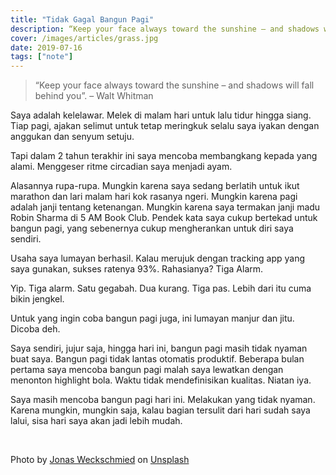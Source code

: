 ```yaml
---
title: "Tidak Gagal Bangun Pagi"
description: “Keep your face always toward the sunshine – and shadows will fall behind you”.
cover: /images/articles/grass.jpg
date: 2019-07-16
tags: ["note"]
---
```


> “Keep your face always toward the sunshine – and shadows will fall behind you”. – Walt Whitman

Saya adalah kelelawar. Melek di malam hari untuk lalu tidur hingga siang. Tiap pagi, ajakan selimut untuk tetap meringkuk selalu saya iyakan dengan anggukan dan senyum setuju.

Tapi dalam 2 tahun terakhir ini saya mencoba membangkang kepada yang alami. Menggeser ritme circadian saya menjadi ayam.

Alasannya rupa-rupa. Mungkin karena saya sedang berlatih untuk ikut marathon dan lari malam hari kok rasanya ngeri. Mungkin karena pagi adalah janji tentang ketenangan. Mungkin karena saya termakan janji madu Robin Sharma di 5 AM Book Club. Pendek kata saya cukup bertekad untuk bangun pagi, yang sebenernya cukup mengherankan untuk diri saya sendiri.

Usaha saya lumayan berhasil. Kalau merujuk dengan tracking app yang saya gunakan, sukses ratenya 93%. Rahasianya? Tiga Alarm.

Yip. Tiga alarm. Satu gegabah. Dua kurang. Tiga pas. Lebih dari itu cuma bikin jengkel.

Untuk yang ingin coba bangun pagi juga, ini lumayan manjur dan jitu. Dicoba deh.

Saya sendiri, jujur saja, hingga hari ini, bangun pagi masih tidak nyaman buat saya. Bangun pagi tidak lantas otomatis produktif. Beberapa bulan pertama saya mencoba bangun pagi malah saya lewatkan dengan menonton highlight bola. Waktu tidak mendefinisikan kualitas. Niatan iya.

Saya masih mencoba bangun pagi hari ini. Melakukan yang tidak nyaman. Karena mungkin, mungkin saja, kalau bagian tersulit dari hari sudah saya lalui, sisa hari saya akan jadi lebih mudah.

‍

Photo by [Jonas Weckschmied](https://unsplash.com/@jweckschmied?utm_source=unsplash&utm_medium=referral&utm_content=creditCopyText) on [Unsplash](https://unsplash.com/search/photos/morning?utm_source=unsplash&utm_medium=referral&utm_content=creditCopyText)